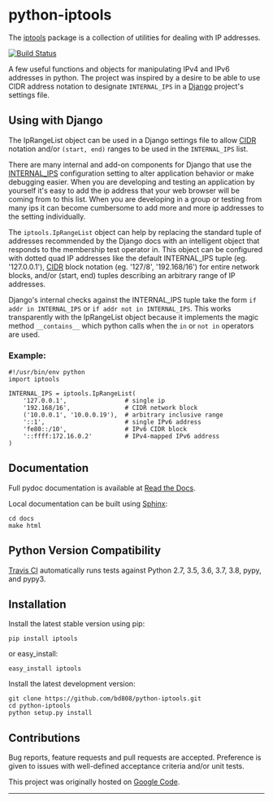 python-iptools
==============

The [iptools][] package is a collection of utilities for dealing with IP
addresses.

[![Build Status][ci-status]][ci-home]

A few useful functions and objects for manipulating IPv4 and IPv6 addresses in
python. The project was inspired by a desire to be able to use CIDR address
notation to designate `INTERNAL_IPS` in a [Django][] project's settings file.

Using with Django
-----------------

The IpRangeList object can be used in a Django settings file to allow [CIDR][]
notation and/or `(start, end)` ranges to be used in the `INTERNAL_IPS` list.

There are many internal and add-on components for Django that use the
[INTERNAL_IPS][] configuration setting to alter application behavior or make
debugging easier. When you are developing and testing an application by
yourself it's easy to add the ip address that your web browser will be coming
from to this list. When you are developing in a group or testing from many ips
it can become cumbersome to add more and more ip addresses to the setting
individually.

The `iptools.IpRangeList` object can help by replacing the standard tuple of
addresses recommended by the Django docs with an intelligent object that
responds to the membership test operator in. This object can be configured
with dotted quad IP addresses like the default INTERNAL_IPS tuple (eg.
'127.0.0.1'), [CIDR][] block notation (eg. '127/8', '192.168/16') for entire
network blocks, and/or (start, end) tuples describing an arbitrary range of IP
addresses.

Django's internal checks against the INTERNAL_IPS tuple take the form `if addr
in INTERNAL_IPS` or `if addr not in INTERNAL_IPS`. This works transparently with
the IpRangeList object because it implements the magic method `__contains__`
which python calls when the `in` or `not in` operators are used.

### Example: ###

    #!/usr/bin/env python
    import iptools

    INTERNAL_IPS = iptools.IpRangeList(
        '127.0.0.1',                # single ip
        '192.168/16',               # CIDR network block
        ('10.0.0.1', '10.0.0.19'),  # arbitrary inclusive range
        '::1',                      # single IPv6 address
        'fe80::/10',                # IPv6 CIDR block
        '::ffff:172.16.0.2'         # IPv4-mapped IPv6 address
    )

Documentation
-------------

Full pydoc documentation is available at [Read the Docs][].

Local documentation can be built using [Sphinx][]:

    cd docs
    make html

Python Version Compatibility
----------------------------

[Travis CI][ci-home] automatically runs tests against Python 2.7, 3.5, 3.6,
3.7, 3.8, pypy, and pypy3.

Installation
------------

Install the latest stable version using pip:

    pip install iptools

or easy_install:

    easy_install iptools

Install the latest development version:

    git clone https://github.com/bd808/python-iptools.git
    cd python-iptools
    python setup.py install

Contributions
-------------
Bug reports, feature requests and pull requests are accepted. Preference is
given to issues with well-defined acceptance criteria and/or unit tests.

This project was originally hosted on [Google Code][].

---
[iptools]: http://pypi.python.org/pypi/iptools
[ci-status]: https://secure.travis-ci.org/bd808/python-iptools.png
[ci-home]: http://travis-ci.org/bd808/python-iptools
[CIDR]: http://en.wikipedia.org/wiki/Classless_Inter-Domain_Routing
[Django]: http://www.djangoproject.com/
[INTERNAL_IPS]: http://docs.djangoproject.com/en/dev/ref/settings/#internal-ips
[Read the Docs]: http://python-iptools.readthedocs.org/
[Sphinx]: http://sphinx.pocoo.org/
[Google Code]: https://code.google.com/p/python-iptools/
